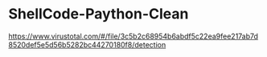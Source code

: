 # ShellCode-Paython-Clean
https://www.virustotal.com/#/file/3c5b2c68954b6abdf5c22ea9fee217ab7d8520def5e5d56b5282bc44270180f8/detection
